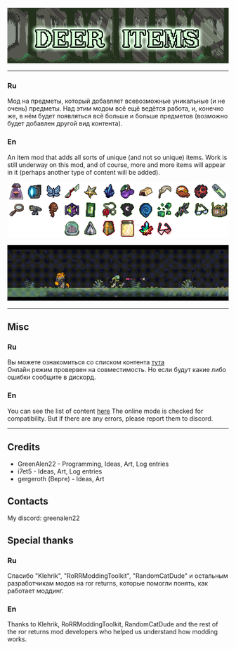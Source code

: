 ![DeerItems baner](https://github.com/GreenAlen22/rorr-DeerItems/blob/main/DeerItemsBaner.png?raw=true)  

---
### Ru
Мод на предметы, который добавляет всевозможные уникальные (и не очень) предметы. Над этим модом всё ещё ведётся работа, и, конечно же, в нём будет появляться всё больше и больше предметов (возможно будет добавлен другой вид контента).
### En
An item mod that adds all sorts of unique (and not so unique) items. Work is still underway on this mod, and of course, more and more items will appear in it (perhaps another type of content will be added).

![items List](https://github.com/GreenAlen22/rorr-DeerItems/blob/main/itemsList.png?raw=true)  

![Bosco](https://github.com/GreenAlen22/rorr-DeerItems/blob/main/Bosco.gif?raw=true)  

---

## Misc
### Ru
Вы можете ознакомиться со списком контента [тута](https://github.com/GreenAlen22/rorr-DeerItems/wiki/Ru)  
Онлайн режим провервен на совместимость. Но если будут какие либо ошибки сообщите в дискорд.
### En
You can see the list of content [here](https://github.com/GreenAlen22/rorr-DeerItems/wiki/En)
The online mode is checked for compatibility. But if there are any errors, please report them to discord.

---
## Credits
* GreenAlen22 - Programming, Ideas, Art, Log entries
* i7et5 - Ideas, Art, Log entries
* gergeroth (Верге) - Ideas, Art

## Contacts
My discord: greenalen22

## Special thanks
### Ru
Cпасибо "Klehrik", "RoRRModdingToolkit", "RandomCatDude" и остальным разработчикам модов на ror returns, которые помогли понять, как работает моддинг. 
### En
Thanks to Klehrik, RoRRModdingToolkit, RandomCatDude and the rest of the ror returns mod developers who helped us understand how modding works.